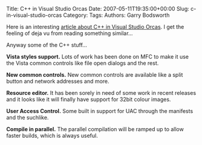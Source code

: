 Title: C++ in Visual Studio Orcas
Date: 2007-05-11T19:35:00+00:00
Slug: c-in-visual-studio-orcas
Category: 
Tags: 
Authors: Garry Bodsworth

<div class='post'>
Here is an interesting <a href="http://msdn.microsoft.com/msdnmag/issues/07/06/Cpp/">article about C++ in Visual Studio Orcas</a>.  I get the feeling of deja vu from reading something similar...

Anyway some of the C++ stuff...

<span style="font-weight:bold;">Vista styles support.</span>  Lots of work has been done on MFC to make it use the Vista common controls like file open dialogs and the rest.

<span style="font-weight:bold;">New common controls.</span>  New common controls are available like a split button and network addresses and more.

<span style="font-weight:bold;">Resource editor.</span>  It has been sorely in need of some work in recent releases and it looks like it will finally have support for 32bit colour images.

<span style="font-weight:bold;">User Access Control.</span>  Some built in support for UAC through the manifests and the suchlike.

<span style="font-weight:bold;">Compile in parallel.</span>  The parallel compilation will be ramped up to allow faster builds, which is always useful.</div>
